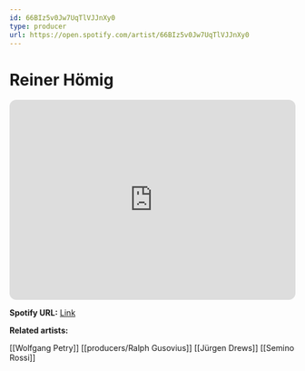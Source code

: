```yaml
---
id: 66BIz5v0Jw7UqTlVJJnXy0
type: producer
url: https://open.spotify.com/artist/66BIz5v0Jw7UqTlVJJnXy0
---
```

# Reiner Hömig

<iframe style="border-radius:12px" src="https://open.spotify.com/embed/artist/66BIz5v0Jw7UqTlVJJnXy0" width="100%" height="352" frameBorder="0" allowfullscreen="" allow="autoplay; clipboard-write; encrypted-media; fullscreen; picture-in-picture" loading="lazy"></iframe>

**Spotify URL:** [Link](https://open.spotify.com/artist/66BIz5v0Jw7UqTlVJJnXy0)

**Related artists:**

[[Wolfgang Petry]]
[[producers/Ralph Gusovius]]
[[Jürgen Drews]]
[[Semino Rossi]]
